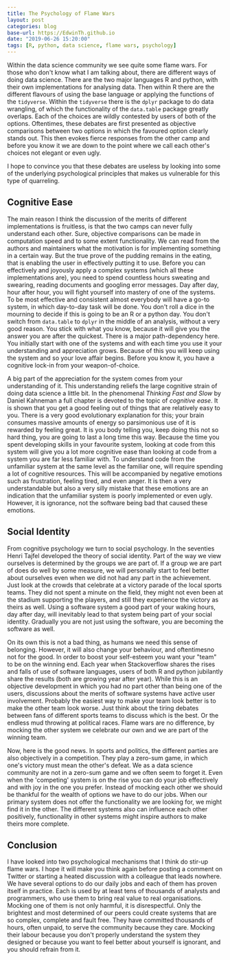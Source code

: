 ```yaml
---
title: The Psychology of Flame Wars
layout: post
categories: blog
base-url: https://EdwinTh.github.io
date: "2019-06-26 15:20:00"
tags: [R, python, data science, flame wars, psychology]
---
```


Within the data science community we see quite some flame wars. For those who don't know what I am talking about, there are different ways of doing data science. There are the two major languages R and python, with their own implementations for analysing data. Then within R there are the different flavours of using the base language or applying the functions of the `tidyverse`. Within the `tidyverse` there is the `dplyr` package to do data wrangling, of which the functionality of the `data.table` package greatly overlaps. Each of the choices are wildly contested by users of both of the options. Oftentimes, these debates are first presented as objective comparisons between two options in which the favoured option clearly stands out. This then evokes fierce responses from the other camp and before you know it we are down to the point where we call each other's choices not elegant or even ugly. 

I hope to convince you that these debates are useless by looking into some of the underlying psychological principles that makes us vulnerable for this type of quarreling. 

## Cognitive Ease

The main reason I think the discussion of the merits of different implementations is fruitless, is that the two camps can never fully understand each other. Sure, objective comparisons can be made in computation speed and to some extent functionality. We can read from the authors and maintainers what the motivation is for implementing something in a certain way. But the true prove of the pudding remains in the eating, that is enabling the user in effectively putting it to use. Before you can effectively and joyously apply a complex systems (which all these implementations are), you need to spend countless hours sweating and swearing, reading documents and googling error messages. Day after day, hour after hour, you will fight yourself into mastery of one of the systems. To be most effective and consistent almost everybody will have a go-to system, in which day-to-day task will be done. You don't roll a dice in the mourning to decide if this is going to be an R or a python day. You don't switch from `data.table` to `dplyr` in the middle of an analysis, without a very good reason. You stick with what you know, because it will give you the answer you are after the quickest. There is a major path-dependency here. You initially start with one of the systems and with each time you use it your understanding and appreciation grows. Because of this you will keep using the system and so your love affair begins. Before you know it, you have a cognitive lock-in from your weapon-of-choice.

A big part of the appreciation for the system comes from your understanding of it. This understanding reliefs the large cognitive strain of doing data science a little bit. In the phenomenal *Thinking Fast and Slow* by Daniel Kahneman a full chapter is devoted to the topic of *cognitive ease*. It is shown that you get a good feeling out of things that are relatively easy to you. There is a very good evolutionary explanation for this; your brain consumes massive amounts of energy so parsimonious use of it is rewarded by feeling great. It is you body telling you, keep doing this not so hard thing, you are going to last a long time this way. Because the time you spent developing skills in your favourite system, looking at code from this system will give you a lot more cognitive ease than looking at code from a system you are far less familiar with. To understand code from the unfamiliar system at the same level as the familiar one, will require spending a lot of cognitive resources. This will be accompanied by negative emotions such as frustration, feeling tired, and even anger. It is then a very understandable but also a very silly mistake that these emotions are an indication that the unfamiliar system is poorly implemented or even ugly. However, it is ignorance, not the software being bad that caused these emotions.

## Social Identity

From cognitive psychology we turn to social psychology. In the seventies Henri Tajfel developed the theory of social identity. Part of the way we view ourselves is determined by the groups we are part of. If a group we are part of does do well by some measure, we will personally start to feel better about ourselves even when we did not had any part in the achievement. Just look at the crowds that celebrate at a victory parade of the local sports teams. They did not spent a minute on the field, they might not even been at the stadium supporting the players, and still they experience the victory as theirs as well. Using a software system a good part of your waking hours, day after day, will inevitably lead to that system being part of your social identity. Gradually you are not just using the software, you are becoming the software as well.

On its own this is not a bad thing, as humans we need this sense of belonging. However, it will also change your behaviour, and oftentimesno not for the good. In order to boost your self-esteem you want your "team" to be on the winning end. Each year when Stackoverflow shares the rises and falls of use of software languages, users of both R and python jubilantly share the results (both are growing year after year). While this is an objective development in which you had no part other than being one of the users, discussions about the merits of software systems have active user involvement. Probably the easiest way to make your team look better is to make the other team look worse. Just think about the tiring debates between fans of different sports teams to discuss which is the best. Or the endless mud throwing at political races. Flame wars are no difference, by mocking the other system we celebrate our own and we are part of the winning team.

Now, here is the good news. In sports and politics, the different parties are also objectively in a competition. They play a zero-sum game, in which one's victory must mean the other's defeat. We as a data science community are not in a zero-sum game and we often seem to forget it. Even when the 'competing' system is on the rise you can do your job effectively and with joy in the one you prefer. Instead of mocking each other we should be thankful for the wealth of options we have to do our jobs. When our primary system does not offer the functionality we are looking for, we might find it in the other. The different systems also can influence each other positively, functionality in other systems might inspire authors to make theirs more complete.

## Conclusion

I have looked into two psychological mechanisms that I think do stir-up flame wars. I hope it will make you think again before posting a comment on Twitter or starting a heated discussion with a colleague that leads nowhere. We have several options to do our daily jobs and each of them has proven itself in practice. Each is used by at least tens of thousands of analysts and programmers, who use them to bring real value to real organisations. Mocking one of them is not only harmful, it is disrespectful. Only the brightest and most determined of our peers could create systems that are so complex, complete and fault free. They have committed thousands of hours, often unpaid, to serve the community because they care. Mocking their labour because you don't properly understand the system they designed or because you want to feel better about yourself is ignorant, and you should refrain from it.
